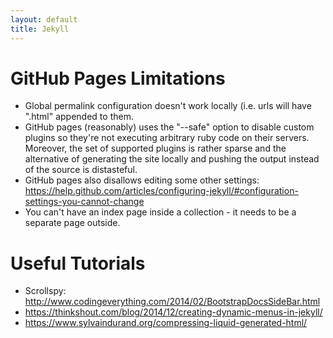 ```yaml
---
layout: default
title: Jekyll
---
```


# GitHub Pages Limitations
* Global permalink configuration doesn't work locally (i.e. urls will have
  ".html" appended to them.
* GitHub pages (reasonably) uses the "--safe" option to disable custom plugins
  so they're not executing arbitrary ruby code on their servers. Moreover, the
  set of supported plugins is rather sparse and the alternative of generating
  the site locally and pushing the output instead of the source is distasteful.
* GitHub pages also disallows editing some other settings:
  https://help.github.com/articles/configuring-jekyll/#configuration-settings-you-cannot-change
* You can't have an index page inside a collection - it needs to be a separate page outside.

# Useful Tutorials
* Scrollspy: http://www.codingeverything.com/2014/02/BootstrapDocsSideBar.html
* https://thinkshout.com/blog/2014/12/creating-dynamic-menus-in-jekyll/
* https://www.sylvaindurand.org/compressing-liquid-generated-html/
